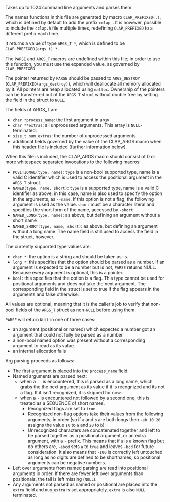 Takes up to 1024 command line arguments and parses them.

The names functions in this file are generated by macro `CLAP_PREFIXED(.)`, 
which is defined by default to add the prefix `cclap_`. It is however, possible
to include the `cclap.h` file multiple times, redefining `CLAP_PREFIXED` to a
different prefix each time.

It returns a value of type `ARGS_T *`, which is defined to be
`CLAP_PREFIXED(args_t) *`.

The `PARSE` and `ARGS_T` macros are undefined within this file; in order to use
this function, you must use the expanded value, as governed by `CLAP_PREFIXED`

The pointer returned by `PARSE` should be passed to `ARGS_DESTROY`
(`CLAP_PREFIXED(args_destroy)`), which will deallocate all memory allocated by
it. All pointers are heap allocated using `malloc`. Ownership of the pointers
can be transferred out of the `ARGS_T` struct without double free by setting
the field in the struct to `NULL`.



The fields of ARGS_T are
- `char *process_name`: the first argument in argv
- `char **extras`: all unprocessed arguments. This array is `NULL`-terminated.
- `size_t num_extras`: the number of unprocessed arguments
- additional fields governed by the value of the CLAP_ARGS macro when this
     header file is included (further information below).



When this file is included, the CLAP_ARGS macro should consist of 0 or more
whitespace separated invocations to the following macros:
- `POSITIONAL(type, name)`: `type` is a non-bool supported type, name is a
     valid C identifier which is used to access the positional argument in
     the `ARGS_T` struct.
- `NAMED(type, name, short)`: `type` is a supported type, name is a valid C
     identifier as above; in this case, name is also used to specify the
     option in the arguments, as `--name`. If this option is not a flag,
     the following argument is used as the value. `short` must be a character
     literal and specifies the short form of the name, accessed by `-short`
- `NAMED_LONG(type, name)`: as above, but defining an argument without a
     short name
- `NAMED_SHORT(type, name, short)`: as above, but defining an argument
     without a long name. The name field is still used to access the field
     in the struct, however.

The currently supported type values are:
- `char *`: the option is a string and should be taken as-is.
- `long *`: this specifies that the option should be parsed as a number.
     If an argument is expected to be a number but is not, `PARSE` returns
     NULL. Because every argument is optional, this is a pointer.
- `bool`: this specifies that the option is a flag. This type cannot be used
     for positional arguments and does not take the next argument. The
     corresponding field in the struct is set to true if the flag appears in
     the arguments and false otherwise.

All values are optional, meaning that it is the caller's job to verify that
non-bool fields of the `ARGS_T` struct as non-`NULL` before using them.

`PARSE` will return `NULL` in one of three cases: 
- an argument (positional or named) which expected a number got an argument 
     that could not fully be parsed as a number
- a non-bool named option was present without a corresponding argument to
     read as its value.
- an internal allocation fails



Arg parsing proceeds as follows:
- The first argument is placed into the `process_name` field.
- Named arguments are parsed next:
  - when a `--` is encountered, this is parsed as a long name, which grabs the
     the next argument as its value if it is recognized and its not a flag.
     If it isn't recognized, it is skipped for now.
  - when a `-` is encountered not followed by a second one, this is treated
     as a SEQUENCE of short names.
    - Recognized flags are set to `true`
    - Recognized non-flag options take their values from the following
         arguments, in order (so if `a` and `b` are both longs then
         `-ab 10 20` assigns the value `10` to `a` and `20` to `b`)
    - Unrecognized characters are concatenated together and left to be parsed
         together as a positional argument, or an extra argument, with a `-`
         prefix. This means that if `a` is a known flag but no others are,
         `-abcd` sets `a` to `true` and leaves `-bcd` for future consideration.
         It also means that `-100` is correctly left untouched as long as no
         digits are defined to be shortnames, so positional arguments can be
         negative numbers.
- Left over arguments from named parsing are read into positional arguments
     in order. If there are fewer left over arguments than positionals,
     the tail is left missing (`NULL`).
- Any arguments not parsed as named or positional are placed into the `extra`
     field and `num_extra` is set appropriately. `extra` is also 
     `NULL`-terminated.